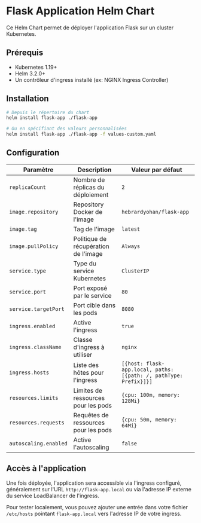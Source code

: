 # Flask Application Helm Chart

Ce Helm Chart permet de déployer l'application Flask sur un cluster Kubernetes.

## Prérequis

- Kubernetes 1.19+
- Helm 3.2.0+
- Un contrôleur d'ingress installé (ex: NGINX Ingress Controller)

## Installation

```bash
# Depuis le répertoire du chart
helm install flask-app ./flask-app

# Ou en spécifiant des valeurs personnalisées
helm install flask-app ./flask-app -f values-custom.yaml
```
     
## Configuration

| Paramètre | Description | Valeur par défaut |
|-----------|-------------|-------------------|
| `replicaCount` | Nombre de réplicas du déploiement | `2` |
| `image.repository` | Repository Docker de l'image | `hebrardyohan/flask-app` |
| `image.tag` | Tag de l'image | `latest` |
| `image.pullPolicy` | Politique de récupération de l'image | `Always` |
| `service.type` | Type du service Kubernetes | `ClusterIP` |
| `service.port` | Port exposé par le service | `80` |
| `service.targetPort` | Port cible dans les pods | `8080` |
| `ingress.enabled` | Active l'ingress | `true` |
| `ingress.className` | Classe d'ingress à utiliser | `nginx` |
| `ingress.hosts` | Liste des hôtes pour l'ingress | `[{host: flask-app.local, paths: [{path: /, pathType: Prefix}]}]` |
| `resources.limits` | Limites de ressources pour les pods | `{cpu: 100m, memory: 128Mi}` |
| `resources.requests` | Requêtes de ressources pour les pods | `{cpu: 50m, memory: 64Mi}` |
| `autoscaling.enabled` | Active l'autoscaling | `false` |

## Accès à l'application

Une fois déployée, l'application sera accessible via l'ingress configuré, généralement sur l'URL `http://flask-app.local` ou via l'adresse IP externe du service LoadBalancer de l'ingress.

Pour tester localement, vous pouvez ajouter une entrée dans votre fichier `/etc/hosts` pointant `flask-app.local` vers l'adresse IP de votre ingress.